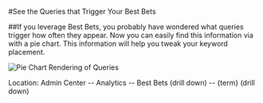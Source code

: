 #See the Queries that Trigger Your Best Bets

##If you leverage Best Bets, you probably have wondered what queries trigger how often they appear. Now you can easily find this information via with a pie chart. This information will help you tweak your keyword placement.

![Pie Chart Rendering of Queries](http://f22818b4dfc10241d8a3-f1564c64756a8cfee25b6b19953b1d23.r31.cf2.rackcdn.com/feature-best-bet-trigger.png "Pie Chart Rendering of Queries")

Location: Admin Center -- Analytics -- Best Bets (drill down) -- {term} (drill down)
